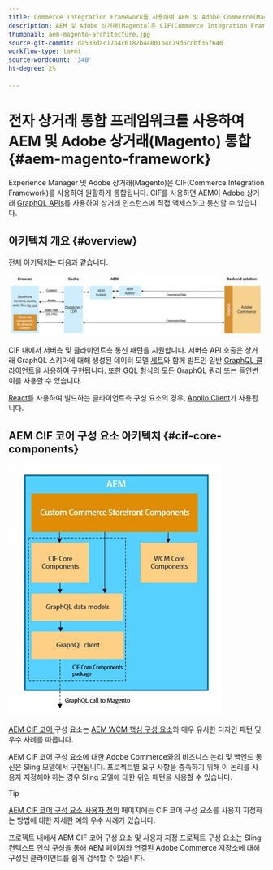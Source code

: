 ```yaml
---
title: Commerce Integration Framework를 사용하여 AEM 및 Adobe Commerce(Magento) 통합
description: AEM 및 Adobe 상거래(Magento)은 CIF(Commerce Integration Framework)를 사용하여 원활하게 통합됩니다. CIF를 사용하면 AEM이 GraphQL을 통해 Magento 인스턴스에 액세스하고 Magento과 통신할 수 있습니다. 또한 AEM 작성자는 제품 및 카테고리 선택기 및 제품 콘솔을 사용하여 Magento에서 온디맨드로 가져온 제품 및 카테고리 데이터를 검색할 수 있습니다. 또한 CIF는 상거래 프로젝트를 가속화할 수 있는 기본 제공 스토어를 제공합니다.
thumbnail: aem-magento-architecture.jpg
source-git-commit: da538dac17b4c6182b44801b4c79d6cdbf35f640
workflow-type: tm+mt
source-wordcount: '340'
ht-degree: 2%

---
```


# 전자 상거래 통합 프레임워크를 사용하여 AEM 및 Adobe 상거래(Magento) 통합 {#aem-magento-framework}

Experience Manager 및 Adobe 상거래(Magento)은 CIF(Commerce Integration Framework)를 사용하여 원활하게 통합됩니다. CIF를 사용하면 AEM이 Adobe 상거래 [GraphQL APIs](https://devdocs.magento.com/guides/v2.4/graphql/)를 사용하여 상거래 인스턴스에 직접 액세스하고 통신할 수 있습니다.

## 아키텍처 개요 {#overview}

전체 아키텍처는 다음과 같습니다.

![CIF 아키텍처 개요](../assets/AEM_Magento_Architecture.png)

CIF 내에서 서버측 및 클라이언트측 통신 패턴을 지원합니다.
서버측 API 호출은 상거래 GraphQL 스키마에 대해 생성된 데이터 모델 [세트](https://github.com/adobe/commerce-cif-magento-graphql)와 함께 빌트인 일반 [GraphQL 클라이언트](https://github.com/adobe/commerce-cif-graphql-client)을 사용하여 구현됩니다. 또한 GQL 형식의 모든 GraphQL 쿼리 또는 돌연변이를 사용할 수 있습니다.

[React](https://reactjs.org/)를 사용하여 빌드하는 클라이언트측 구성 요소의 경우, [Apollo Client](https://www.apollographql.com/docs/react/)가 사용됩니다.

## AEM CIF 코어 구성 요소 아키텍처 {#cif-core-components}

![AEM CIF 코어 구성 요소 아키텍처](../assets/cif-component-architecture.jpg)

[AEM CIF 코어 ](https://github.com/adobe/aem-core-cif-components) 구성 요소는  [AEM WCM 핵심 구성 요소](https://github.com/adobe/aem-core-wcm-components)와 매우 유사한 디자인 패턴 및 우수 사례를 따릅니다.

AEM CIF 코어 구성 요소에 대한 Adobe Commerce와의 비즈니스 논리 및 백엔드 통신은 Sling 모델에서 구현됩니다. 프로젝트별 요구 사항을 충족하기 위해 이 논리를 사용자 지정해야 하는 경우 Sling 모델에 대한 위임 패턴을 사용할 수 있습니다.

>[!TIP]
>
>[AEM CIF 코어 구성 요소 사용자 정의](../customizing/customize-cif-components.md) 페이지에는 CIF 코어 구성 요소를 사용자 지정하는 방법에 대한 자세한 예와 우수 사례가 있습니다.

프로젝트 내에서 AEM CIF 코어 구성 요소 및 사용자 지정 프로젝트 구성 요소는 Sling 컨텍스트 인식 구성을 통해 AEM 페이지와 연결된 Adobe Commerce 저장소에 대해 구성된 클라이언트를 쉽게 검색할 수 있습니다.
